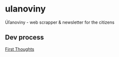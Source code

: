 # ulanoviny
Úľanoviny - web scrapper &amp; newsletter for the citizens

## Dev process
[First Thoughts](./docs/first_thoughts.md)
